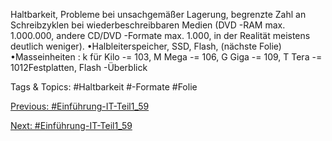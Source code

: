 Haltbarkeit, Probleme bei unsachgemäßer Lagerung, begrenzte Zahl an Schreibzyklen bei 
wiederbeschreibbaren Medien (DVD -RAM max. 1.000.000, andere CD/DVD -Formate max. 1.000, in der 
Realität meistens deutlich weniger).
•Halbleiterspeicher, SSD, Flash, (nächste Folie)
•Masseinheiten : k für Kilo -= 103, M Mega -= 106, G Giga -= 109, T Tera -= 1012Festplatten, Flash -Überblick

   Tags & Topics:
   #Haltbarkeit
   #-Formate
   #Folie

[Previous: #Einführung-IT-Teil1_59](Einführung-IT-Teil1_59.md)

[Next: #Einführung-IT-Teil1_59](Einführung-IT-Teil1_59.md)
